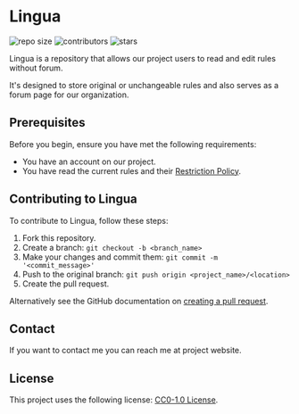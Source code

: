 # Lingua

![repo size](https://img.shields.io/github/repo-size/Avandelta/Lingua?color=blue&style=flat) ![contributors](https://img.shields.io/github/contributors/Avandelta/Lingua?color=yellow) ![stars](https://img.shields.io/github/stars/Avandelta/Lingua?style=social)

Lingua is a repository that allows our project users to read and edit rules without forum.

It's designed to store original or unchangeable rules and also serves as a forum page for our organization.

## Prerequisites

Before you begin, ensure you have met the following requirements:

  * You have an account on our project.
  * You have read the current rules and their [Restriction Policy](https://github.com/Avandelta/Lingua/blob/main/RESTRICTION.md).

## Contributing to Lingua

To contribute to Lingua, follow these steps:

  1. Fork this repository.
  2. Create a branch: `git checkout -b <branch_name>`
  3. Make your changes and commit them: `git commit -m '<commit_message>'`
  4. Push to the original branch: `git push origin <project_name>/<location>`
  5. Create the pull request.

Alternatively see the GitHub documentation on [creating a pull request](https://docs.github.com/en/free-pro-team@latest/github/collaborating-with-issues-and-pull-requests/creating-a-pull-request).

## Contact

If you want to contact me you can reach me at project website.

## License

This project uses the following license: [CC0-1.0 License](https://github.com/Avandelta/Lingua/blob/main/LICENSE).
